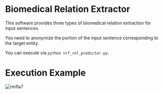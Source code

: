 # Biomedical Relation Extractor
This software provides three types of biomedical relation extraction for input sentences.

You need to anonymize the portion of the input sentence corresponding to the target entity.

You can execute via ```python nrf_rel_predictor.py```.

# Execution Example
![rmfla7](https://github.com/DMCB-GIST/DoKTra/assets/101086211/6fedcfec-4b96-40d9-a6cf-5bf2f9dfc958)
